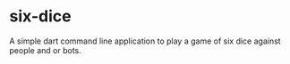 # six-dice
A simple dart command line application to play a game of six dice against people and or bots.
